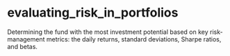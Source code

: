 # evaluating_risk_in_portfolios
Determining the fund with the most investment potential based on key risk-management metrics: the daily returns, standard deviations, Sharpe ratios, and betas.
